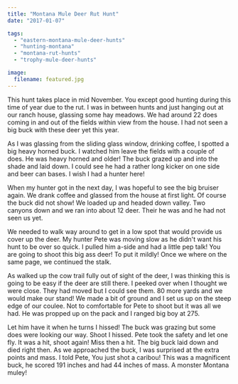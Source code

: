 ```yaml
---
title: "Montana Mule Deer Rut Hunt"
date: "2017-01-07"

tags:
  - "eastern-montana-mule-deer-hunts"
  - "hunting-montana"
  - "montana-rut-hunts"
  - "trophy-mule-deer-hunts"

image:
  filename: featured.jpg
---
```


This hunt takes place in mid November. You except good hunting during this time of year due to the rut. I was in between hunts and just hanging out at our ranch house, glassing some hay meadows. We had around 22 does coming in and out of the fields within view from the house. I had not seen a big buck with these deer yet this year.

As I was glassing from the sliding glass window, drinking coffee, I spotted a big heavy horned buck. I watched him leave the fields with a couple of does. He was heavy horned and older! The buck grazed up and into the shade and laid down. I could see he had a rather long kicker on one side and beer can bases. I wish I had a hunter here!

When my hunter got in the next day, I was hopeful to see the big bruiser again. We drank coffee and glassed from the house at first light. Of course the buck did not show! We loaded up and headed down valley. Two canyons down and we ran into about 12 deer. Their he was and he had not seen us yet.

We needed to walk way around to get in a low spot that would provide us cover up the deer. My hunter Pete was moving slow as he didn't want his hunt to be over so quick. I pulled him a-side and had a little pep talk! You are going to shoot this big ass deer! To put it mildly! Once we where on the same page, we continued the stalk.

As walked up the cow trail fully out of sight of the deer, I was thinking this is going to be easy if the deer are still there. I peeked over when I thought we were close. They had moved but I could see them. 80 more yards and we would make our stand! We made a bit of ground and I set us up on the steep edge of our coulee. Not to comfortable for Pete to shoot but it was all we had. He was propped up on the pack and I ranged big boy at 275.

Let him have it when he turns I hissed! The buck was grazing but some does were looking our way. Shoot I hissed. Pete took the safety and let one fly. It was a hit, shoot again! Miss then a hit. The big buck laid down and died right then. As we approached the buck, I was surprised at the extra points and mass. I told Pete, You just shot a caribou! This was a magnificent buck, he scored 191 inches and had 44 inches of mass. A monster Montana muley!
